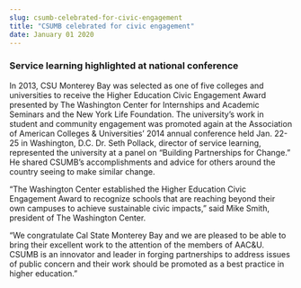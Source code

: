 ```yaml
---
slug: csumb-celebrated-for-civic-engagement
title: "CSUMB celebrated for civic engagement"
date: January 01 2020
---
```


<h3>Service learning highlighted at national conference</h3><p>In 2013, CSU Monterey Bay was selected as one of five colleges and universities to receive the Higher Education Civic Engagement Award presented by The Washington Center for Internships and Academic Seminars and the New York Life Foundation. The university’s work in student and community engagement was promoted again at the Association of American Colleges &amp; Universities’ 2014 annual conference held Jan. 22-25 in Washington, D.C. Dr. Seth Pollack, director of service learning, represented the university at a panel on “Building Partnerships for Change.” He shared CSUMB’s accomplishments and advice for others around the country seeing to make similar change.
</p><p>“The Washington Center established the Higher Education Civic Engagement Award to recognize schools that are reaching beyond their own campuses to achieve sustainable civic impacts,” said Mike Smith, president of The Washington Center.
</p><p>“We congratulate Cal State Monterey Bay and we are pleased to be able to bring their excellent work to the attention of the members of AAC&amp;U. CSUMB is an innovator and leader in forging partnerships to address issues of public concern and their work should be promoted as a best practice in higher education.”
</p>
